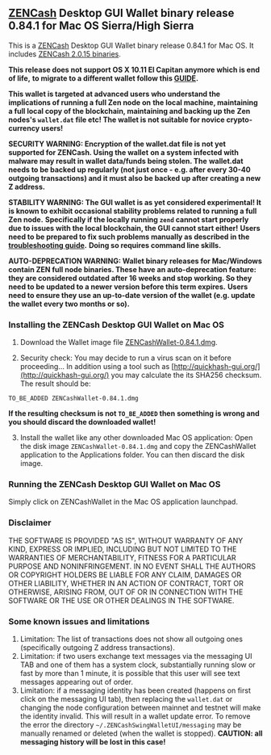 ## [ZENCash](https://zensystem.io/) Desktop GUI Wallet binary release 0.84.1 for Mac OS Sierra/High Sierra

This is a [ZENCash](https://zensystem.io/) Desktop GUI Wallet binary release 0.84.1 for Mac OS. 
It includes [ZENCash 2.0.15 binaries](https://github.com/ZencashOfficial/zen/releases/tag/v2.0.15).

**This release does not support OS X 10.11 El Capitan anymore which is end of life,**
**to migrate to a different wallet follow this [GUIDE](https://documentation.zencash.com/x/tAJP).**

**This wallet is targeted at advanced users who understand the implications of running a full Zen node on**
**the local machine, maintaining a full local copy of the blockchain, maintaining and backing up the**
**Zen nodes's `wallet.dat` file etc! The wallet is not suitable for novice crypto-currency users!**

**SECURITY WARNING: Encryption of the wallet.dat file is not yet supported for ZENCash. Using the wallet** 
**on a system infected with malware may result in wallet data/funds being stolen. The**
**wallet.dat needs to be backed up regularly (not just once - e.g. after every 30-40**
**outgoing transactions) and it must also be backed up after creating a new Z address.**

**STABILITY WARNING: The GUI wallet is as yet considered experimental! It is known to exhibit occasional stability problems related to running a full Zen node.**
**Specifically if the locally running `zend` cannot start properly due to issues with the local blockchain, the GUI cannot start either!**
**Users need to be prepared to fix such problems manually as described in the [troubleshooting guide](TroubleshootingGuide.md).**
**Doing so requires command line skills.**

**AUTO-DEPRECATION WARNING: Wallet binary releases for Mac/Windows contain ZEN full node binaries. These have an auto-deprecation feature:**
**they are considered outdated after 16 weeks and stop working. So they need to be updated to a newer version before this term expires.**
**Users need to ensure they use an up-to-date version of the wallet (e.g. update the wallet every two months or so).**

### Installing the ZENCash Desktop GUI Wallet on Mac OS

1. Download the Wallet image file 
[ZENCashWallet-0.84.1.dmg](https://github.com/ZencashOfficial/zencash-swing-wallet-ui/releases/download/0.84.1/ZENCashWallet-0.84.1.dmg). 

2. Security check: You may decide to run a virus scan on it before proceeding... In addition using a tool 
such as [http://quickhash-gui.org/](http://quickhash-gui.org/) you may calculate the its SHA256 checksum. The 
result should be:
```
TO_BE_ADDED ZENCashWallet-0.84.1.dmg
```
**If the resulting checksum is not `TO_BE_ADDED` then**
**something is wrong and you should discard the downloaded wallet!**

3. Install the wallet like any other downloaded Mac OS application: Open the disk image `ZENCashWallet-0.84.1.dmg`
and copy the ZENCashWallet application to the Applications folder. You can then discard the disk image.
   
### Running the ZENCash Desktop GUI Wallet on Mac OS

Simply click on ZENCashWallet in the Mac OS application launchpad.

### Disclaimer

THE SOFTWARE IS PROVIDED "AS IS", WITHOUT WARRANTY OF ANY KIND, EXPRESS OR
IMPLIED, INCLUDING BUT NOT LIMITED TO THE WARRANTIES OF MERCHANTABILITY,
FITNESS FOR A PARTICULAR PURPOSE AND NONINFRINGEMENT. IN NO EVENT SHALL THE
AUTHORS OR COPYRIGHT HOLDERS BE LIABLE FOR ANY CLAIM, DAMAGES OR OTHER
LIABILITY, WHETHER IN AN ACTION OF CONTRACT, TORT OR OTHERWISE, ARISING FROM,
OUT OF OR IN CONNECTION WITH THE SOFTWARE OR THE USE OR OTHER DEALINGS IN THE
SOFTWARE.

### Some known issues and limitations
1. Limitation: The list of transactions does not show all outgoing ones (specifically outgoing Z address 
transactions).  
1. Limitation: if two users exchange text messages via the messaging UI TAB and one of them has a system clock, substantially running slow or fast by more than 1 minute, it is possible that this user will see text messages appearing out of order. 
1. Limitation: if a messaging identity has been created (happens on first click on the messaging UI tab), then replacing the `wallet.dat` or changing the node configuration between mainnet and testnet will make the identity invalid. This will result in a wallet update error. To remove the error the directory `~/.ZENCashSwingWalletUI/messaging` may be manually renamed or deleted (when the wallet is stopped). **CAUTION: all messaging history will be lost in this case!**
